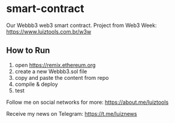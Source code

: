 # smart-contract

Our Webbb3 web3 smart contract. Project from Web3 Week: https://www.luiztools.com.br/w3w

## How to Run

1. open https://remix.ethereum.org
2. create a new Webbb3.sol file
3. copy and paste the content from repo
4. compile & deploy
5. test

Follow me on social networks for more: https://about.me/luiztools

Receive my news on Telegram: https://t.me/luiznews